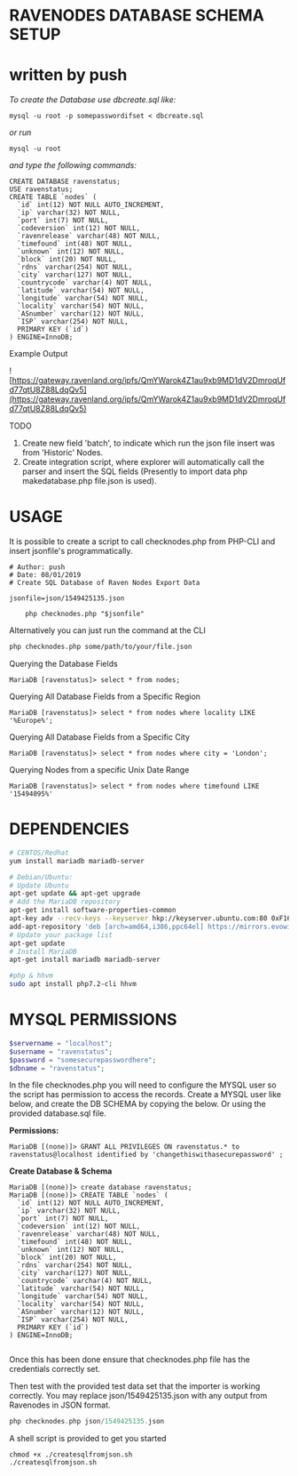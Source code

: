 # RAVENODES DATABASE SCHEMA SETUP
# written by push

*To create the Database use dbcreate.sql like:*
```
mysql -u root -p somepasswordifset < dbcreate.sql 
```
*or run*
```
mysql -u root 
```
*and type the following commands:*

```CREATE DATABASE ravenstatus
CREATE DATABASE ravenstatus;
USE ravenstatus;
CREATE TABLE `nodes` (
  `id` int(12) NOT NULL AUTO_INCREMENT,
  `ip` varchar(32) NOT NULL,
  `port` int(7) NOT NULL,
  `codeversion` int(12) NOT NULL,
  `ravenrelease` varchar(48) NOT NULL,
  `timefound` int(48) NOT NULL,
  `unknown` int(12) NOT NULL,
  `block` int(20) NOT NULL,
  `rdns` varchar(254) NOT NULL,
  `city` varchar(127) NOT NULL,
  `countrycode` varchar(4) NOT NULL,
  `latitude` varchar(54) NOT NULL,
  `longitude` varchar(54) NOT NULL,
  `locality` varchar(54) NOT NULL,
  `ASnumber` varchar(12) NOT NULL,
  `ISP` varchar(254) NOT NULL,
  PRIMARY KEY (`id`)
) ENGINE=InnoDB;
```

Example Output

![https://gateway.ravenland.org/ipfs/QmYWarok4Z1au9xb9MD1dV2DmroqUfd77qtU8Z88LdqQv5](https://gateway.ravenland.org/ipfs/QmYWarok4Z1au9xb9MD1dV2DmroqUfd77qtU8Z88LdqQv5)

TODO

1. Create new field 'batch', to indicate which run the json file insert was from 'Historic' Nodes.
2. Create integration script, where explorer will automatically call the parser and insert the SQL fields (Presently to import data php makedatabase.php file.json is used). 



# USAGE

It is possible to create a script to call checknodes.php from PHP-CLI and insert jsonfile's programmatically.

```#!/bin/bash
# Author: push
# Date: 08/01/2019
# Create SQL Database of Raven Nodes Export Data

jsonfile=json/1549425135.json

    php checknodes.php "$jsonfile"
```

Alternatively you can just run the command at the CLI

```bash
php checknodes.php some/path/to/your/file.json
```

Querying the Database Fields

```mysql
MariaDB [ravenstatus]> select * from nodes;
```

Querying All Database Fields from a Specific Region

```mysql
MariaDB [ravenstatus]> select * from nodes where locality LIKE '%Europe%';
```

Querying All Database Fields from a Specific City

```mysql
MariaDB [ravenstatus]> select * from nodes where city = 'London';
```

Querying Nodes from a specific Unix Date Range

```mysql
MariaDB [ravenstatus]> select * from nodes where timefound LIKE '15494095%'
```

# DEPENDENCIES

``` bash
# CENTOS/Redhat
yum install mariadb mariadb-server

# Debian/Ubuntu:
# Update Ubuntu
apt-get update && apt-get upgrade
# Add the MariaDB repository
apt-get install software-properties-common
apt-key adv --recv-keys --keyserver hkp://keyserver.ubuntu.com:80 0xF1656F24C74CD1D8
add-apt-repository 'deb [arch=amd64,i386,ppc64el] https://mirrors.evowise.com/mariadb/repo/10.1/ubuntu xenial main'
# Update your package list
apt-get update
# Install MariaDB
apt-get install mariadb mariadb-server

#php & hhvm
sudo apt install php7.2-cli hhvm  
```

# MYSQL PERMISSIONS

```php
$servername = "localhost";
$username = "ravenstatus";
$password = "somesecurepasswordhere";
$dbname = "ravenstatus";
```

In the file checknodes.php you will need to configure the MYSQL  user so the script has permission to access the records. Create a MYSQL user like below, and create the DB SCHEMA by copying the below. Or using the provided database.sql file.

**Permissions:**

```mysql
MariaDB [(none)]> GRANT ALL PRIVILEGES ON ravenstatus.* to ravenstatus@localhost identified by 'changethiswithasecurepassword' ;                                                                                                     
```

**Create Database & Schema**

```mysql
MariaDB [(none)]> create database ravenstatus;
MariaDB [(none)]> CREATE TABLE `nodes` (
  `id` int(12) NOT NULL AUTO_INCREMENT,
  `ip` varchar(32) NOT NULL,
  `port` int(7) NOT NULL,
  `codeversion` int(12) NOT NULL,
  `ravenrelease` varchar(48) NOT NULL,
  `timefound` int(48) NOT NULL,
  `unknown` int(12) NOT NULL,
  `block` int(20) NOT NULL,
  `rdns` varchar(254) NOT NULL,
  `city` varchar(127) NOT NULL,
  `countrycode` varchar(4) NOT NULL,
  `latitude` varchar(54) NOT NULL,
  `longitude` varchar(54) NOT NULL,
  `locality` varchar(54) NOT NULL,
  `ASnumber` varchar(12) NOT NULL,
  `ISP` varchar(254) NOT NULL,
  PRIMARY KEY (`id`)
) ENGINE=InnoDB;


```

Once this has been done ensure that checknodes.php file has the credentials correctly set. 

Then test with the provided test data set that the importer is working correctly. You may replace json/1549425135.json with any output from Ravenodes in JSON format.

``` php 
php checknodes.php json/1549425135.json
```

A shell script is provided to get you started

```
chmod +x ./createsqlfromjson.sh
./createsqlfromjson.sh

```


